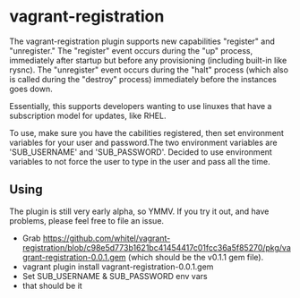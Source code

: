 # vagrant-registration

The vagrant-registration plugin supports new capabilities "register" and "unregister." The "register" event occurs during the "up" process, immediately after startup but before any provisioning (including built-in like rysnc). The "unregister" event occurs during the "halt" process (which also is called during the "destroy" process) immediately before the instances goes down. 

Essentially, this supports developers wanting to use linuxes that have a subscription model for updates, like RHEL.

To use, make sure you have the cabilities registered, then set environment variables for your user and password.The two environment variables are 'SUB_USERNAME' and 'SUB_PASSWORD'. Decided to use environment variables to not force the user to type in the user and pass all the time.

## Using

The plugin is still very early alpha, so YMMV. If you try it out, and have problems, please feel free to file an issue. 

* Grab https://github.com/whitel/vagrant-registration/blob/c98e5d773b1621bc41454417c01fcc36a5f85270/pkg/vagrant-registration-0.0.1.gem (which should be the v0.1.1 gem file).
* vagrant plugin install vagrant-registration-0.0.1.gem
* Set SUB_USERNAME & SUB_PASSWORD env vars
* that should be it
